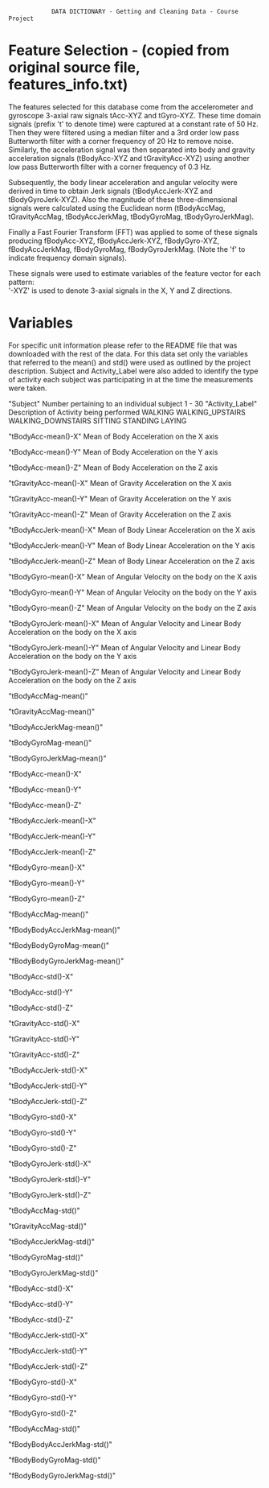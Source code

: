 				DATA DICTIONARY - Getting and Cleaning Data - Course Project

Feature Selection - (copied from original source file, features_info.txt)
=================

The features selected for this database come from the accelerometer and gyroscope 3-axial raw signals tAcc-XYZ and tGyro-XYZ. These time domain signals (prefix 't' to denote time) were captured at a constant rate of 50 Hz. Then they were filtered using a median filter and a 3rd order low pass Butterworth filter with a corner frequency of 20 Hz to remove noise. Similarly, the acceleration signal was then separated into body and gravity acceleration signals (tBodyAcc-XYZ and tGravityAcc-XYZ) using another low pass Butterworth filter with a corner frequency of 0.3 Hz. 

Subsequently, the body linear acceleration and angular velocity were derived in time to obtain Jerk signals (tBodyAccJerk-XYZ and tBodyGyroJerk-XYZ). Also the magnitude of these three-dimensional signals were calculated using the Euclidean norm (tBodyAccMag, tGravityAccMag, tBodyAccJerkMag, tBodyGyroMag, tBodyGyroJerkMag). 

Finally a Fast Fourier Transform (FFT) was applied to some of these signals producing fBodyAcc-XYZ, fBodyAccJerk-XYZ, fBodyGyro-XYZ, fBodyAccJerkMag, fBodyGyroMag, fBodyGyroJerkMag. (Note the 'f' to indicate frequency domain signals). 

These signals were used to estimate variables of the feature vector for each pattern:  
'-XYZ' is used to denote 3-axial signals in the X, Y and Z directions.

				
Variables
=======================================
For specific unit information please refer to the README file that was downloaded with the rest of the data.  For this data set only the variables that referred to the mean() and std() were used as outlined by the project description.  Subject and Activity_Label were also added to identify the type of activity each subject was participating in at the time the measurements were taken.

"Subject"
		Number pertaining to an individual subject
			1 - 30
"Activity_Label"
		Description of Activity being performed
			WALKING
			WALKING_UPSTAIRS
			WALKING_DOWNSTAIRS
			SITTING
			STANDING
			LAYING
			
"tBodyAcc-mean()-X"
		Mean of Body Acceleration on the X axis
		
"tBodyAcc-mean()-Y"
		Mean of Body Acceleration on the Y axis
		
"tBodyAcc-mean()-Z"
		Mean of Body Acceleration on the Z axis
		
"tGravityAcc-mean()-X"
		Mean of Gravity Acceleration on the X axis
		
"tGravityAcc-mean()-Y"
		Mean of Gravity Acceleration on the Y axis
	
"tGravityAcc-mean()-Z"
		Mean of Gravity Acceleration on the Z axis
	
"tBodyAccJerk-mean()-X"
		Mean of Body Linear Acceleration on the X axis
	
"tBodyAccJerk-mean()-Y"
		Mean of Body Linear Acceleration on the Y axis
	
"tBodyAccJerk-mean()-Z"
		Mean of Body Linear Acceleration on the Z axis
	
"tBodyGyro-mean()-X"
		Mean of Angular Velocity on the body on the X axis
	
"tBodyGyro-mean()-Y"
		Mean of Angular Velocity on the body on the Y axis
	
"tBodyGyro-mean()-Z"
		Mean of Angular Velocity on the body on the Z axis
	
"tBodyGyroJerk-mean()-X"
		Mean of Angular Velocity and Linear Body Acceleration on the body on the X axis
	
"tBodyGyroJerk-mean()-Y"
		Mean of Angular Velocity and Linear Body Acceleration on the body on the Y axis
	
"tBodyGyroJerk-mean()-Z"
		Mean of Angular Velocity and Linear Body Acceleration on the body on the Z axis
	
"tBodyAccMag-mean()"

"tGravityAccMag-mean()"

"tBodyAccJerkMag-mean()"

"tBodyGyroMag-mean()"

"tBodyGyroJerkMag-mean()"

"fBodyAcc-mean()-X"

"fBodyAcc-mean()-Y"

"fBodyAcc-mean()-Z"

"fBodyAccJerk-mean()-X"

"fBodyAccJerk-mean()-Y"

"fBodyAccJerk-mean()-Z"

"fBodyGyro-mean()-X"

"fBodyGyro-mean()-Y"

"fBodyGyro-mean()-Z"

"fBodyAccMag-mean()"

"fBodyBodyAccJerkMag-mean()"

"fBodyBodyGyroMag-mean()"

"fBodyBodyGyroJerkMag-mean()"

"tBodyAcc-std()-X"

"tBodyAcc-std()-Y"

"tBodyAcc-std()-Z"

"tGravityAcc-std()-X"

"tGravityAcc-std()-Y"

"tGravityAcc-std()-Z"

"tBodyAccJerk-std()-X"

"tBodyAccJerk-std()-Y"

"tBodyAccJerk-std()-Z"

"tBodyGyro-std()-X"

"tBodyGyro-std()-Y"

"tBodyGyro-std()-Z"

"tBodyGyroJerk-std()-X"

"tBodyGyroJerk-std()-Y"

"tBodyGyroJerk-std()-Z"

"tBodyAccMag-std()"

"tGravityAccMag-std()"

"tBodyAccJerkMag-std()"

"tBodyGyroMag-std()"

"tBodyGyroJerkMag-std()"

"fBodyAcc-std()-X"

"fBodyAcc-std()-Y"

"fBodyAcc-std()-Z"

"fBodyAccJerk-std()-X"

"fBodyAccJerk-std()-Y"

"fBodyAccJerk-std()-Z"

"fBodyGyro-std()-X"

"fBodyGyro-std()-Y"

"fBodyGyro-std()-Z"

"fBodyAccMag-std()"

"fBodyBodyAccJerkMag-std()"

"fBodyBodyGyroMag-std()"

"fBodyBodyGyroJerkMag-std()"
